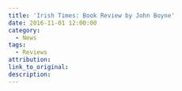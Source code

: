 ```yaml
---
title: 'Irish Times: Book Review by John Boyne'
date: 2016-11-01 12:00:00
category:
  - News
tags:
  - Reviews
attribution:
link_to_original:
description:
---
```

